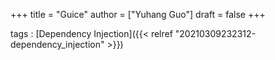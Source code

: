 +++
title = "Guice"
author = ["Yuhang Guo"]
draft = false
+++

tags
: [Dependency Injection]({{< relref "20210309232312-dependency_injection" >}})
